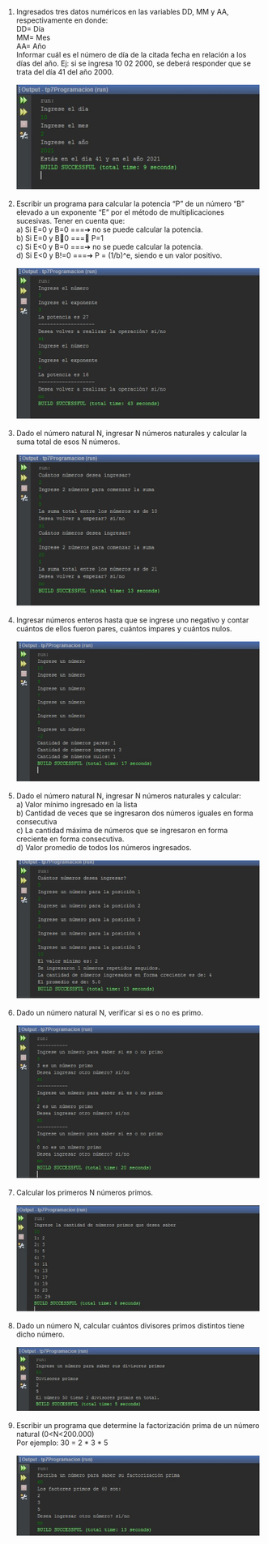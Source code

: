 1) Ingresados tres datos numéricos en las variables DD, MM y AA, respectivamente en donde: <br>
DD= Día <br>
MM= Mes <br>
AA= Año <br>
Informar cuál es el número de día de la citada fecha en relación a los días del año. Ej: si se ingresa 10 02 2000, se deberá responder que se trata del día 41 del año 2000.<br><br>
![](/tp7Programacion/ejercicio1.jpg)
<br><br>
2) Escribir un programa para calcular la potencia “P” de un número “B” elevado a un exponente “E” por el método de multiplicaciones sucesivas. Tener en cuenta que: <br> 
a) Si E=0 y B=0 ===➔ no se puede calcular la potencia. <br>
b) Si E=0 y B0 ===➔ P=1 <br>
c) Si E<0 y B=0 ===➔ no se puede calcular la potencia. <br>
d) Si E<0 y B!=0 ===➔ P = (1/b)^e, siendo e un valor positivo. <br><br>
![](/tp7Programacion/ejercicio2.jpg)
<br><br>
3) Dado el número natural N, ingresar N números naturales y calcular la suma total de esos N números.<br><br>
![](/tp7Programacion/ejercicio3.jpg)
<br><br>
4) Ingresar números enteros hasta que se ingrese uno negativo y contar cuántos de ellos fueron pares, cuántos impares y cuántos nulos. <br><br>
![](/tp7Programacion/ejercicio4.jpg)
<br><br>
5) Dado el número natural N, ingresar N números naturales y calcular:  <br>
a) Valor mínimo ingresado en la lista <br>
b) Cantidad de veces que se ingresaron dos números iguales en forma consecutiva <br>
c) La cantidad máxima de números que se ingresaron en forma creciente en forma consecutiva. <br>
d) Valor promedio de todos los números ingresados. <br><br>
![](/tp7Programacion/ejercicio5.jpg)
<br><br>
6) Dado un número natural N, verificar si es o no es primo. <br><br>
![](/tp7Programacion/ejercicio6.jpg)
<br><br>
7) Calcular los primeros N números primos. <br><br>
![](/tp7Programacion/ejercicio7.jpg)
<br><br>
8) Dado un número N, calcular cuántos divisores primos distintos tiene dicho número. 
<br><br>
![](/tp7Programacion/ejercicio8.jpg)
<br><br>
9) Escribir un programa que determine la factorización prima de un número natural (0<N<200.000) <br>
Por ejemplo: 30 = 2 * 3 * 5 <br><br>
![](/tp7Programacion/ejercicio9.jpg)
